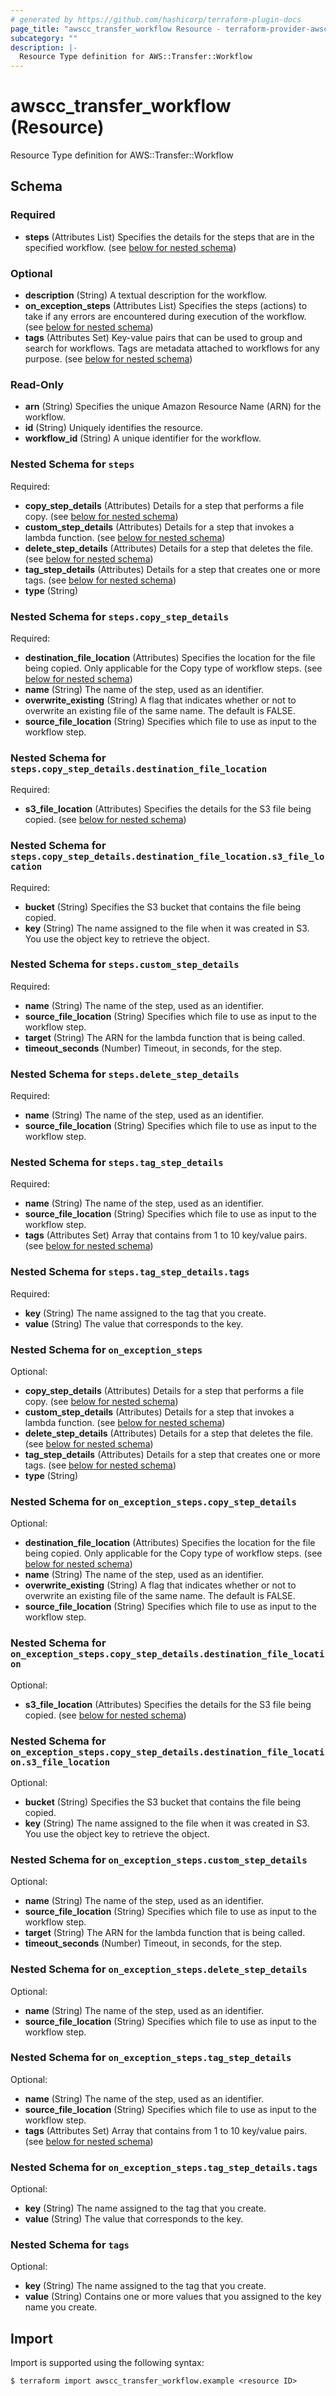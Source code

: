 ```yaml
---
# generated by https://github.com/hashicorp/terraform-plugin-docs
page_title: "awscc_transfer_workflow Resource - terraform-provider-awscc"
subcategory: ""
description: |-
  Resource Type definition for AWS::Transfer::Workflow
---
```


# awscc_transfer_workflow (Resource)

Resource Type definition for AWS::Transfer::Workflow



<!-- schema generated by tfplugindocs -->
## Schema

### Required

- **steps** (Attributes List) Specifies the details for the steps that are in the specified workflow. (see [below for nested schema](#nestedatt--steps))

### Optional

- **description** (String) A textual description for the workflow.
- **on_exception_steps** (Attributes List) Specifies the steps (actions) to take if any errors are encountered during execution of the workflow. (see [below for nested schema](#nestedatt--on_exception_steps))
- **tags** (Attributes Set) Key-value pairs that can be used to group and search for workflows. Tags are metadata attached to workflows for any purpose. (see [below for nested schema](#nestedatt--tags))

### Read-Only

- **arn** (String) Specifies the unique Amazon Resource Name (ARN) for the workflow.
- **id** (String) Uniquely identifies the resource.
- **workflow_id** (String) A unique identifier for the workflow.

<a id="nestedatt--steps"></a>
### Nested Schema for `steps`

Required:

- **copy_step_details** (Attributes) Details for a step that performs a file copy. (see [below for nested schema](#nestedatt--steps--copy_step_details))
- **custom_step_details** (Attributes) Details for a step that invokes a lambda function. (see [below for nested schema](#nestedatt--steps--custom_step_details))
- **delete_step_details** (Attributes) Details for a step that deletes the file. (see [below for nested schema](#nestedatt--steps--delete_step_details))
- **tag_step_details** (Attributes) Details for a step that creates one or more tags. (see [below for nested schema](#nestedatt--steps--tag_step_details))
- **type** (String)

<a id="nestedatt--steps--copy_step_details"></a>
### Nested Schema for `steps.copy_step_details`

Required:

- **destination_file_location** (Attributes) Specifies the location for the file being copied. Only applicable for the Copy type of workflow steps. (see [below for nested schema](#nestedatt--steps--copy_step_details--destination_file_location))
- **name** (String) The name of the step, used as an identifier.
- **overwrite_existing** (String) A flag that indicates whether or not to overwrite an existing file of the same name. The default is FALSE.
- **source_file_location** (String) Specifies which file to use as input to the workflow step.

<a id="nestedatt--steps--copy_step_details--destination_file_location"></a>
### Nested Schema for `steps.copy_step_details.destination_file_location`

Required:

- **s3_file_location** (Attributes) Specifies the details for the S3 file being copied. (see [below for nested schema](#nestedatt--steps--copy_step_details--destination_file_location--s3_file_location))

<a id="nestedatt--steps--copy_step_details--destination_file_location--s3_file_location"></a>
### Nested Schema for `steps.copy_step_details.destination_file_location.s3_file_location`

Required:

- **bucket** (String) Specifies the S3 bucket that contains the file being copied.
- **key** (String) The name assigned to the file when it was created in S3. You use the object key to retrieve the object.




<a id="nestedatt--steps--custom_step_details"></a>
### Nested Schema for `steps.custom_step_details`

Required:

- **name** (String) The name of the step, used as an identifier.
- **source_file_location** (String) Specifies which file to use as input to the workflow step.
- **target** (String) The ARN for the lambda function that is being called.
- **timeout_seconds** (Number) Timeout, in seconds, for the step.


<a id="nestedatt--steps--delete_step_details"></a>
### Nested Schema for `steps.delete_step_details`

Required:

- **name** (String) The name of the step, used as an identifier.
- **source_file_location** (String) Specifies which file to use as input to the workflow step.


<a id="nestedatt--steps--tag_step_details"></a>
### Nested Schema for `steps.tag_step_details`

Required:

- **name** (String) The name of the step, used as an identifier.
- **source_file_location** (String) Specifies which file to use as input to the workflow step.
- **tags** (Attributes Set) Array that contains from 1 to 10 key/value pairs. (see [below for nested schema](#nestedatt--steps--tag_step_details--tags))

<a id="nestedatt--steps--tag_step_details--tags"></a>
### Nested Schema for `steps.tag_step_details.tags`

Required:

- **key** (String) The name assigned to the tag that you create.
- **value** (String) The value that corresponds to the key.




<a id="nestedatt--on_exception_steps"></a>
### Nested Schema for `on_exception_steps`

Optional:

- **copy_step_details** (Attributes) Details for a step that performs a file copy. (see [below for nested schema](#nestedatt--on_exception_steps--copy_step_details))
- **custom_step_details** (Attributes) Details for a step that invokes a lambda function. (see [below for nested schema](#nestedatt--on_exception_steps--custom_step_details))
- **delete_step_details** (Attributes) Details for a step that deletes the file. (see [below for nested schema](#nestedatt--on_exception_steps--delete_step_details))
- **tag_step_details** (Attributes) Details for a step that creates one or more tags. (see [below for nested schema](#nestedatt--on_exception_steps--tag_step_details))
- **type** (String)

<a id="nestedatt--on_exception_steps--copy_step_details"></a>
### Nested Schema for `on_exception_steps.copy_step_details`

Optional:

- **destination_file_location** (Attributes) Specifies the location for the file being copied. Only applicable for the Copy type of workflow steps. (see [below for nested schema](#nestedatt--on_exception_steps--copy_step_details--destination_file_location))
- **name** (String) The name of the step, used as an identifier.
- **overwrite_existing** (String) A flag that indicates whether or not to overwrite an existing file of the same name. The default is FALSE.
- **source_file_location** (String) Specifies which file to use as input to the workflow step.

<a id="nestedatt--on_exception_steps--copy_step_details--destination_file_location"></a>
### Nested Schema for `on_exception_steps.copy_step_details.destination_file_location`

Optional:

- **s3_file_location** (Attributes) Specifies the details for the S3 file being copied. (see [below for nested schema](#nestedatt--on_exception_steps--copy_step_details--destination_file_location--s3_file_location))

<a id="nestedatt--on_exception_steps--copy_step_details--destination_file_location--s3_file_location"></a>
### Nested Schema for `on_exception_steps.copy_step_details.destination_file_location.s3_file_location`

Optional:

- **bucket** (String) Specifies the S3 bucket that contains the file being copied.
- **key** (String) The name assigned to the file when it was created in S3. You use the object key to retrieve the object.




<a id="nestedatt--on_exception_steps--custom_step_details"></a>
### Nested Schema for `on_exception_steps.custom_step_details`

Optional:

- **name** (String) The name of the step, used as an identifier.
- **source_file_location** (String) Specifies which file to use as input to the workflow step.
- **target** (String) The ARN for the lambda function that is being called.
- **timeout_seconds** (Number) Timeout, in seconds, for the step.


<a id="nestedatt--on_exception_steps--delete_step_details"></a>
### Nested Schema for `on_exception_steps.delete_step_details`

Optional:

- **name** (String) The name of the step, used as an identifier.
- **source_file_location** (String) Specifies which file to use as input to the workflow step.


<a id="nestedatt--on_exception_steps--tag_step_details"></a>
### Nested Schema for `on_exception_steps.tag_step_details`

Optional:

- **name** (String) The name of the step, used as an identifier.
- **source_file_location** (String) Specifies which file to use as input to the workflow step.
- **tags** (Attributes Set) Array that contains from 1 to 10 key/value pairs. (see [below for nested schema](#nestedatt--on_exception_steps--tag_step_details--tags))

<a id="nestedatt--on_exception_steps--tag_step_details--tags"></a>
### Nested Schema for `on_exception_steps.tag_step_details.tags`

Optional:

- **key** (String) The name assigned to the tag that you create.
- **value** (String) The value that corresponds to the key.




<a id="nestedatt--tags"></a>
### Nested Schema for `tags`

Optional:

- **key** (String) The name assigned to the tag that you create.
- **value** (String) Contains one or more values that you assigned to the key name you create.

## Import

Import is supported using the following syntax:

```shell
$ terraform import awscc_transfer_workflow.example <resource ID>
```
